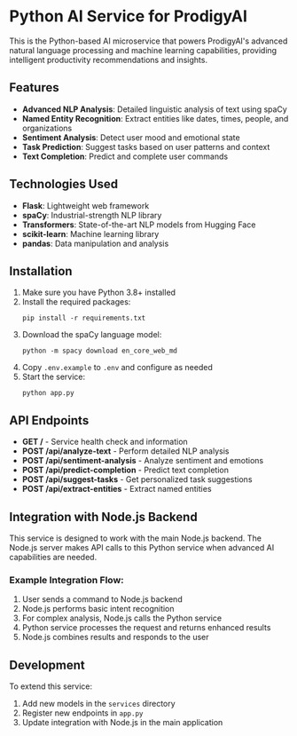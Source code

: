# Python AI Service for ProdigyAI

This is the Python-based AI microservice that powers ProdigyAI's advanced natural language processing and machine learning capabilities, providing intelligent productivity recommendations and insights.

## Features

- **Advanced NLP Analysis**: Detailed linguistic analysis of text using spaCy
- **Named Entity Recognition**: Extract entities like dates, times, people, and organizations
- **Sentiment Analysis**: Detect user mood and emotional state
- **Task Prediction**: Suggest tasks based on user patterns and context
- **Text Completion**: Predict and complete user commands

## Technologies Used

- **Flask**: Lightweight web framework
- **spaCy**: Industrial-strength NLP library
- **Transformers**: State-of-the-art NLP models from Hugging Face
- **scikit-learn**: Machine learning library
- **pandas**: Data manipulation and analysis

## Installation

1. Make sure you have Python 3.8+ installed
2. Install the required packages:
   ```
   pip install -r requirements.txt
   ```
3. Download the spaCy language model:
   ```
   python -m spacy download en_core_web_md
   ```
4. Copy `.env.example` to `.env` and configure as needed
5. Start the service:
   ```
   python app.py
   ```

## API Endpoints

- **GET /** - Service health check and information
- **POST /api/analyze-text** - Perform detailed NLP analysis
- **POST /api/sentiment-analysis** - Analyze sentiment and emotions
- **POST /api/predict-completion** - Predict text completion
- **POST /api/suggest-tasks** - Get personalized task suggestions
- **POST /api/extract-entities** - Extract named entities

## Integration with Node.js Backend

This service is designed to work with the main Node.js backend. The Node.js server makes API calls to this Python service when advanced AI capabilities are needed.

### Example Integration Flow:

1. User sends a command to Node.js backend
2. Node.js performs basic intent recognition
3. For complex analysis, Node.js calls the Python service
4. Python service processes the request and returns enhanced results
5. Node.js combines results and responds to the user

## Development

To extend this service:

1. Add new models in the `services` directory
2. Register new endpoints in `app.py`
3. Update integration with Node.js in the main application 